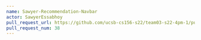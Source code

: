 ```yaml
---
name: Sawyer-Recommendation-Navbar
actor: SawyerEssabhoy
pull_request_url: https://github.com/ucsb-cs156-s22/team03-s22-4pm-1/pull/38
pull_request_num: 38
---
```

